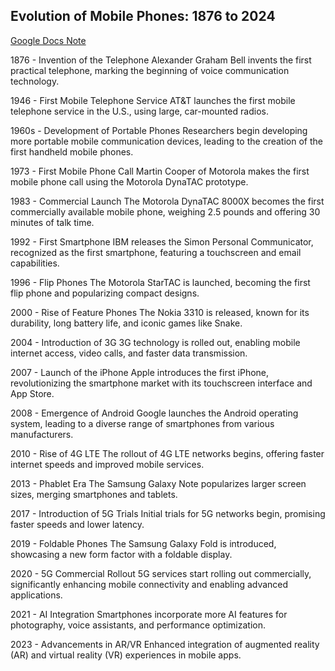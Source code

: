 ## Evolution of Mobile Phones: 1876 to 2024

[Google Docs Note](https://docs.google.com/document/d/1TbsAbOzcKsio9bdn6HHm26tygtI18BpRHsYstCl2E1o/edit?usp=sharing)<br>

1876 - Invention of the Telephone
Alexander Graham Bell invents the first practical telephone, marking the beginning of voice communication technology.

1946 - First Mobile Telephone Service
AT&T launches the first mobile telephone service in the U.S., using large, car-mounted radios.

1960s - Development of Portable Phones
Researchers begin developing more portable mobile communication devices, leading to the creation of the first handheld mobile phones.

1973 - First Mobile Phone Call
Martin Cooper of Motorola makes the first mobile phone call using the Motorola DynaTAC prototype.

1983 - Commercial Launch
The Motorola DynaTAC 8000X becomes the first commercially available mobile phone, weighing 2.5 pounds and offering 30 minutes of talk time.

1992 - First Smartphone
IBM releases the Simon Personal Communicator, recognized as the first smartphone, featuring a touchscreen and email capabilities.

1996 - Flip Phones
The Motorola StarTAC is launched, becoming the first flip phone and popularizing compact designs.

2000 - Rise of Feature Phones
The Nokia 3310 is released, known for its durability, long battery life, and iconic games like Snake.

2004 - Introduction of 3G
3G technology is rolled out, enabling mobile internet access, video calls, and faster data transmission.

2007 - Launch of the iPhone
Apple introduces the first iPhone, revolutionizing the smartphone market with its touchscreen interface and App Store.

2008 - Emergence of Android
Google launches the Android operating system, leading to a diverse range of smartphones from various manufacturers.

2010 - Rise of 4G LTE
The rollout of 4G LTE networks begins, offering faster internet speeds and improved mobile services.

2013 - Phablet Era
The Samsung Galaxy Note popularizes larger screen sizes, merging smartphones and tablets.

2017 - Introduction of 5G Trials
Initial trials for 5G networks begin, promising faster speeds and lower latency.

2019 - Foldable Phones
The Samsung Galaxy Fold is introduced, showcasing a new form factor with a foldable display.

2020 - 5G Commercial Rollout
5G services start rolling out commercially, significantly enhancing mobile connectivity and enabling advanced applications.

2021 - AI Integration
Smartphones incorporate more AI features for photography, voice assistants, and performance optimization.

2023 - Advancements in AR/VR
Enhanced integration of augmented reality (AR) and virtual reality (VR) experiences in mobile apps.
